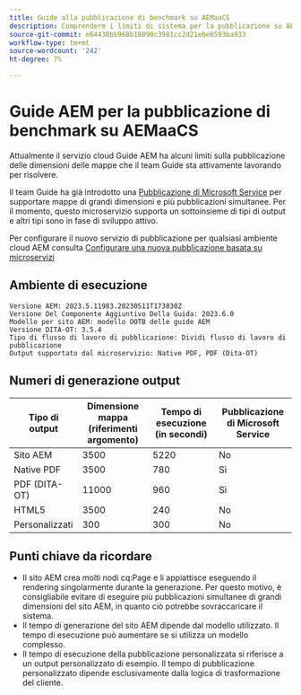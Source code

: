 ```yaml
---
title: Guide alla pubblicazione di benchmark su AEMaaCS
description: Comprendere i limiti di sistema per la pubblicazione su AEM Cloud.
source-git-commit: e64430bb968b18090c3981cc2d21ebe6593ba933
workflow-type: tm+mt
source-wordcount: '242'
ht-degree: 7%

---
```



# Guide AEM per la pubblicazione di benchmark su AEMaaCS

Attualmente il servizio cloud Guide AEM ha alcuni limiti sulla pubblicazione delle dimensioni delle mappe che il team Guide sta attivamente lavorando per risolvere.

Il team Guide ha già introdotto una [Pubblicazione di Microsoft Service](publish-microservice-architecture-and-performance.md) per supportare mappe di grandi dimensioni e più pubblicazioni simultanee. Per il momento, questo microservizio supporta un sottoinsieme di tipi di output e altri tipi sono in fase di sviluppo attivo.

Per configurare il nuovo servizio di pubblicazione per qualsiasi ambiente cloud AEM consulta [Configurare una nuova pubblicazione basata su microservizi](configure-microservices.md)

## Ambiente di esecuzione

    Versione AEM: 2023.5.11983.20230511T173830Z
    Versione Del Componente Aggiuntivo Della Guida: 2023.6.0
    Modello per sito AEM: modello OOTB delle guide AEM
    Versione DITA-OT: 3.5.4
    Tipo di flusso di lavoro di pubblicazione: Dividi flusso di lavoro di pubblicazione
    Output supportato dal microservizio: Native PDF, PDF (Dita-OT)

## Numeri di generazione output

| Tipo di output | Dimensione mappa (riferimenti argomento) | Tempo di esecuzione (in secondi) | Pubblicazione di Microsoft Service |
|---------------|------------------------------|----------------------------|-----------------------|
| Sito AEM | 3500 | 5220 | No |
| Native PDF | 3500 | 780 | Sì |
| PDF (DITA-OT) | 11000 | 960 | Sì |
| HTML5 | 3500 | 240 | No |
| Personalizzati | 300 | 300 | No |

## Punti chiave da ricordare

- Il sito AEM crea molti nodi cq:Page e li appiattisce eseguendo il rendering singolarmente durante la generazione. Per questo motivo, è consigliabile evitare di eseguire più pubblicazioni simultanee di grandi dimensioni del sito AEM, in quanto ciò potrebbe sovraccaricare il sistema.
- Il tempo di generazione del sito AEM dipende dal modello utilizzato. Il tempo di esecuzione può aumentare se si utilizza un modello complesso.
- Il tempo di esecuzione della pubblicazione personalizzata si riferisce a un output personalizzato di esempio. Il tempo di pubblicazione personalizzato dipende esclusivamente dalla logica di trasformazione del cliente.
